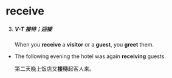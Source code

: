 # receive

3. #####  V-T 接待；迎接

   When you **receive** a **visitor** or a **guest**, you **greet** them.

- The following evening the hotel was again **receiving** guests.

  第二天晚上饭店又**接待**起客人来。